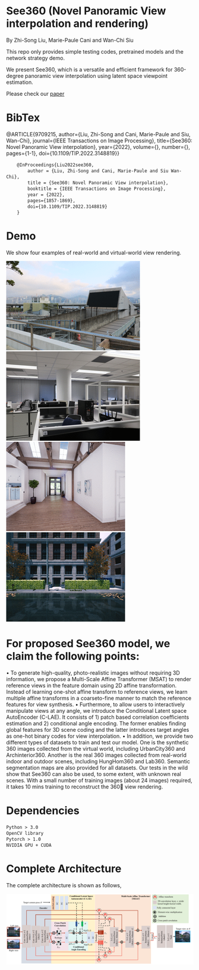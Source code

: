 # See360 (Novel Panoramic View interpolation and rendering)

By Zhi-Song Liu, Marie-Paule Cani and Wan-Chi Siu

This repo only provides simple testing codes, pretrained models and the network strategy demo.

We present See360, which is a versatile and efficient framework for 360-degree panoramic view interpolation using latent space viewpoint estimation.

Please check our [paper]([https://ieeexplore.ieee.org/stamp/stamp.jsp?tp=&arnumber=9709215](https://ieeexplore.ieee.org/stamp/stamp.jsp?arnumber=9709215))

# BibTex

@ARTICLE{9709215,
  author={Liu, Zhi-Song and Cani, Marie-Paule and Siu, Wan-Chi},
  journal={IEEE Transactions on Image Processing}, 
  title={See360: Novel Panoramic View interpolation}, 
  year={2022},
  volume={},
  number={},
  pages={1-1},
  doi={10.1109/TIP.2022.3148819}}

        @InProceedings{Liu2022see360,
            author = {Liu, Zhi-Song and Cani, Marie-Paule and Siu Wan-Chi},
            title = {See360: Novel Panoramic View interpolation},
            booktitle = {IEEE Transactions on Image Processing},
            year = {2022},
            pages={1857-1869},
            doi={10.1109/TIP.2022.3148819}
        }
  
# Demo
We show four examples of real-world and virtual-world view rendering.

![eg1](/figures/hunghom_our.gif)  ![eg2](/figures/lab_our.gif)
![eg3](/figures/archinterior_our.gif)  ![eg4](/figures/urbancity_our.gif) 

# For proposed See360 model, we claim the following points:

• To generate high-quality, photo-realistic images without requiring 3D information, we propose a Multi-Scale Affine Transformer (MSAT) to render reference views in the feature domain using 2D affine transformation. Instead of learning one-shot affine transform to reference views, we learn multiple affine transforms in a coarseto-fine manner to match the reference features for view synthesis.
• Furthermore, to allow users to interactively manipulate views at any angle, we introduce the Conditional Latent space AutoEncoder (C-LAE). It consists of 1) patch based correlation coefficients estimation and 2) conditional angle encoding. The former enables finding global features for 3D scene coding and the latter introduces target angles as one-hot binary codes for view interpolation.
• In addition, we provide two different types of datasets to train and test our model. One is the synthetic 360 images collected from the virtual world, including UrbanCity360
and Archinterior360. Another is the real 360 images collected from real-world indoor and outdoor scenes, including HungHom360 and Lab360. Semantic segmentation maps are also provided for all datasets. Our tests in the wild show that See360 can also be used, to some extent, with unknown real scenes. With a small number of training images (about 24 images) required, it takes 10 mins training to reconstruct the 360 view rendering.

# Dependencies
    Python > 3.0
    OpenCV library
    Pytorch > 1.0
    NVIDIA GPU + CUDA

# Complete Architecture
The complete architecture is shown as follows,

![network](/figures/network.png)
